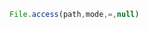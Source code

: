 <!--TITLE:File.access()-->
<!--ABOUT:Upspark's File API module.-->

```javascript
File.access(path,mode,=,null)
```